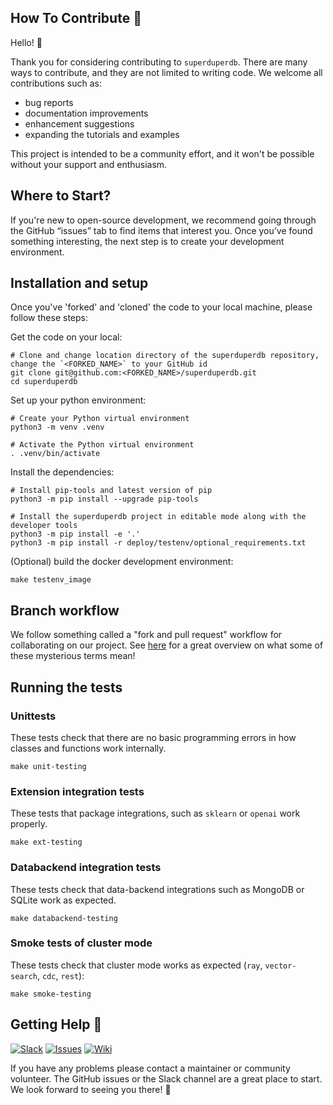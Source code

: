## How To Contribute :rocket:


Hello! :wave: 

Thank you for considering contributing to `superduperdb`. There are many ways to contribute, and they are not limited to writing code. We welcome all contributions such as:

- bug reports
- documentation improvements
- enhancement suggestions
- expanding the tutorials and examples

This project is intended to be a community effort, and it won't be possible without your support and enthusiasm.

## Where to Start? 

If you're new to open-source development, we recommend going through the GitHub “issues” tab to find items that interest you. Once you’ve found something interesting, the next step is to create your development environment.

## Installation and setup

Once you've 'forked' and 'cloned' the code to your local machine, please follow these steps:

Get the code on your local:

```shell
# Clone and change location directory of the superduperdb repository, change the `<FORKED_NAME>` to your GitHub id
git clone git@github.com:<FORKED_NAME>/superduperdb.git
cd superduperdb
```

Set up your python environment:


```shell
# Create your Python virtual environment
python3 -m venv .venv

# Activate the Python virtual environment
. .venv/bin/activate  
```

Install the dependencies:

```shell
# Install pip-tools and latest version of pip
python3 -m pip install --upgrade pip-tools

# Install the superduperdb project in editable mode along with the developer tools
python3 -m pip install -e '.'
python3 -m pip install -r deploy/testenv/optional_requirements.txt
```

(Optional) build the docker development environment:

```shell
make testenv_image
```

## Branch workflow

We follow something called a "fork and pull request" workflow for collaborating on our project. See [here](https://gist.github.com/Chaser324/ce0505fbed06b947d962) for a great overview on what some of these mysterious terms mean! 

## Running the tests

### Unittests

These tests check that there are no basic programming errors in how 
classes and functions work internally.

```shell
make unit-testing
```

### Extension integration tests

These tests that package integrations, such as `sklearn` or `openai`
work properly.

```shell
make ext-testing
```

### Databackend integration tests

These tests check that data-backend integrations such as MongoDB or SQLite 
work as expected.

```shell
make databackend-testing
```

### Smoke tests of cluster mode

These tests check that cluster mode works as expected (`ray`, `vector-search`, `cdc`, `rest`):

```shell
make smoke-testing
```

## Getting Help 🙋

[![Slack](https://img.shields.io/badge/Slack-superduperdb-8A2BE2?logo=slack)](https://join.slack.com/t/superduperdb/shared_invite/zt-1zuojj0k0-RjAYBs1TDsvEa7yaFGa6QA)
[![Issues](https://img.shields.io/badge/Issues-superduperdb-8A2BE2?logo=github)](https://github.com/SuperDuperDB/superduperdb-stealth/issues)
[![Wiki](https://img.shields.io/badge/Project%20Wiki-superduperdb-8A2BE2?logo=github)](https://github.com/SuperDuperDB/superduperdb-stealth/wiki)

If you have any problems please contact a maintainer or community volunteer. The GitHub issues or the Slack channel are a great place to start. We look forward to seeing you there! :purple_heart:
